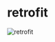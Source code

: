 # retrofit


![retrofit](https://github.com/tarawithoutbudimann/retrofit/assets/113746952/ebe57642-af69-461f-97e8-ae7d7537dfc3)

